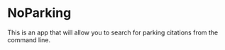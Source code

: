 # NoParking
This is an app that will allow you to search for parking citations from the command line.